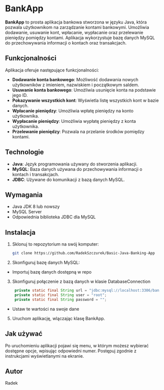 # BankApp

**BankApp** to prosta aplikacja bankowa stworzona w języku Java, która pozwala użytkownikom na zarządzanie kontami bankowymi. Umożliwia dodawanie, usuwanie kont, wpłacanie, wypłacanie oraz przelewanie pieniędzy pomiędzy kontami. Aplikacja wykorzystuje bazę danych MySQL do przechowywania informacji o kontach oraz transakcjach.

## Funkcjonalności

Aplikacja oferuje następujące funkcjonalności:

- **Dodawanie konta bankowego**: Możliwość dodawania nowych użytkowników z imieniem, nazwiskiem i początkowym saldem.
- **Usuwanie konta bankowego**: Umożliwia usunięcie konta na podstawie jego ID.
- **Pokazywanie wszystkich kont**: Wyświetla listę wszystkich kont w bazie danych.
- **Wpłacanie pieniędzy**: Umożliwia wpłatę pieniędzy na konto użytkownika.
- **Wypłacanie pieniędzy**: Umożliwia wypłatę pieniędzy z konta użytkownika.
- **Przelewanie pieniędzy**: Pozwala na przelanie środków pomiędzy kontami.

## Technologie

- **Java**: Język programowania używany do stworzenia aplikacji.
- **MySQL**: Baza danych używana do przechowywania informacji o kontach i transakcjach.
- **JDBC**: Używane do komunikacji z bazą danych MySQL.
  
## Wymagania

- Java JDK 8 lub nowszy
- MySQL Server
- Odpowiednia biblioteka JDBC dla MySQL

## Instalacja

1. Sklonuj to repozytorium na swój komputer:

   ```bash
   git clone https://github.com/RadekSzczurek/Basic-Java-Banking-App

2. Skonfiguruj bazę danych MySQL:

- Importuj bazę danych dostępną w repo
  
3. Skonfiguruj połączenie z bazą danych w klasie DatabaseConnection
   
   ```java
    private static final String url = "jdbc:mysql://localhost:3306/bankJava";
    private static final String user = "root";
    private static final String password = "";
  - Ustaw te wartości na swoje dane

5. Uruchom aplikację, wlączając klasę BankApp.

## Jak używać
Po uruchomieniu aplikacji pojawi się menu, w którym możesz wybierać dostępne opcje, wpisując odpowiedni numer.
Postępuj zgodnie z instrukcjami wyświetlanymi na ekranie.

## Autor
Radek
